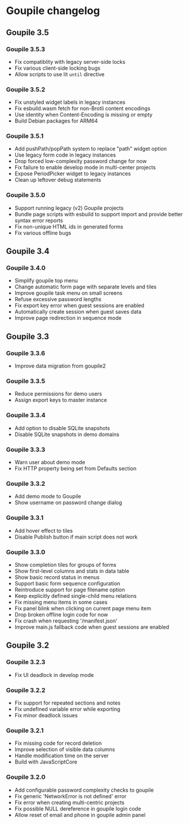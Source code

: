 # Goupile changelog

## Goupile 3.5

### Goupile 3.5.3

- Fix compatiblity with legacy server-side locks
- Fix various client-side locking bugs
- Allow scripts to use lit `until` directive

### Goupile 3.5.2

- Fix unstyled widget labels in legacy instances
- Fix esbuild.wasm fetch for non-Brotli content encodings
- Use identity when Content-Encoding is missing or empty
- Build Debian packages for ARM64

### Goupile 3.5.1

- Add pushPath/popPath system to replace "path" widget option
- Use legacy form code in legacy instances
- Drop forced low-complexity password change for now
- Fix failure to enable develop mode in multi-center projects
- Expose PeriodPicker widget to legacy instances
- Clean up leftover debug statements

### Goupile 3.5.0

- Support running legacy (v2) Goupile projects
- Bundle page scripts with esbuild to support import and provide better syntax error reports
- Fix non-unique HTML ids in generated forms
- Fix various offline bugs

## Goupile 3.4

### Goupile 3.4.0

- Simplify goupile top menu
- Change automatic form page with separate levels and tiles
- Improve goupile task menu on small screens
- Refuse excessive password lengths
- Fix export key error when guest sessions are enabled
- Automatically create session when guest saves data
- Improve page redirection in sequence mode

## Goupile 3.3

### Goupile 3.3.6

- Improve data migration from goupile2

### Goupile 3.3.5

- Reduce permissions for demo users
- Assign export keys to master instance

### Goupile 3.3.4

- Add option to disable SQLite snapshots
- Disable SQLite snapshots in demo domains

### Goupile 3.3.3

- Warn user about demo mode
- Fix HTTP property being set from Defaults section

### Goupile 3.3.2

- Add demo mode to Goupile
- Show username on password change dialog

### Goupile 3.3.1

- Add hover effect to tiles
- Disable Publish button if main script does not work

### Goupile 3.3.0

- Show completion tiles for groups of forms
- Show first-level columns and stats in data table
- Show basic record status in menus
- Support basic form sequence configuration
- Reintroduce support for page filename option
- Keep explicitly defined single-child menu relations
- Fix missing menu items in some cases
- Fix panel blink when clicking on current page menu item
- Drop broken offline login code for now
- Fix crash when requesting '/manifest.json'
- Improve main.js fallback code when guest sessions are enabled

## Goupile 3.2

### Goupile 3.2.3

- Fix UI deadlock in develop mode

### Goupile 3.2.2

- Fix support for repeated sections and notes
- Fix undefined variable error while exporting
- Fix minor deadlock issues

### Goupile 3.2.1

- Fix missing code for record deletion
- Improve selection of visible data columns
- Handle modification time on the server
- Build with JavaScriptCore

### Goupile 3.2.0

- Add configurable password complexity checks to goupile
- Fix generic 'NetworkError is not defined' error
- Fix error when creating multi-centric projects
- Fix possible NULL dereference in goupile login code
- Allow reset of email and phone in goupile admin panel
